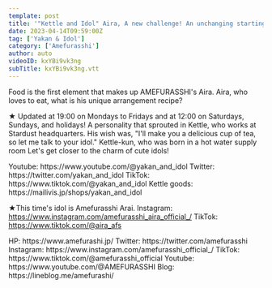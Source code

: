 ```yaml
---
template: post
title: '"Kettle and Idol" Aira, A new challenge! An unchanging starting point! love 2'
date: 2023-04-14T09:59:00Z
tag: ['Yakan & Idol']
category: ['Amefurasshi']
author: auto 
videoID: kxYBi9vk3ng
subTitle: kxYBi9vk3ng.vtt
---
```

Food is the first element that makes up AMEFURASSHI's Aira.
Aira, who loves to eat, what is his unique arrangement recipe?

★ Updated at 19:00 on Mondays to Fridays and at 12:00 on Saturdays, Sundays, and holidays!
A personality that sprouted in Kettle, who works at Stardust headquarters.
His wish was, "I'll make you a delicious cup of tea, so let me talk to your idol."
Kettle-kun, who was born in a hot water supply room
Let's get closer to the charm of cute idols!

<Kettle and Idol>
Youtube: https://www.youtube.com/@yakan_and_idol
Twitter: https://twitter.com/yakan_and_idol
TikTok: https://www.tiktok.com/@yakan_and_idol
Kettle goods: https://mailivis.jp/shops/yakan_and_idol

★This time's idol is Amefurasshi Arai.
<love>
Instagram: https://www.instagram.com/amefurasshi_aira_official_/
TikTok: https://www.tiktok.com/@aira_afs

<AMEFURASSHI>
HP: https://www.amefurashi.jp/
Twitter: https://twitter.com/amefurasshi
Instagram: https://www.instagram.com/amefurasshi_official_/
TikTok: https://www.tiktok.com/@amefurasshi_official
Youtube: https://www.youtube.com/@AMEFURASSHI
Blog: https://lineblog.me/amefurashi/